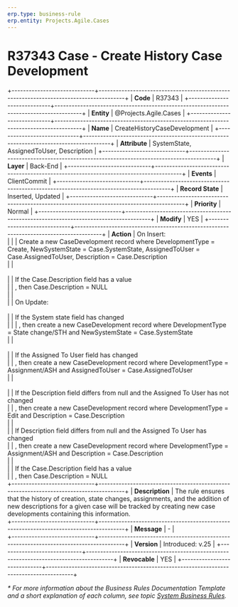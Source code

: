 ```yaml
---
erp.type: business-rule
erp.entity: Projects.Agile.Cases
---
```


# R37343 Case - Create History Case Development
+-----------------------------+---------------------------------------------------------------------------------------+
| **Code**                    | R37343                                                                                |
+-----------------------------+---------------------------------------------------------------------------------------+
| **Entity**                  | @Projects.Agile.Cases                                                                 |
+-----------------------------+---------------------------------------------------------------------------------------+
| **Name**                    | CreateHistoryCaseDevelopment                                                          |
+-----------------------------+---------------------------------------------------------------------------------------+
| **Attribute**               | SystemState, AssignedToUser, Description                                              |
+-----------------------------+---------------------------------------------------------------------------------------+
| **Layer**                   | Back-End                                                                              |
+-----------------------------+---------------------------------------------------------------------------------------+
| **Events**                  | ClientCommit                                                                          |
+-----------------------------+---------------------------------------------------------------------------------------+
| **Record State**            | Inserted, Updated                                                                     |
+-----------------------------+---------------------------------------------------------------------------------------+
| **Priority**                | Normal                                                                                |
+-----------------------------+---------------------------------------------------------------------------------------+
| **Modify**                  | YES                                                                                   |
+-----------------------------+---------------------------------------------------------------------------------------+
| **Action**                  | On Insert:<br>                                                                        |
|                             | Create a new CaseDevelopment record where DevelopmentType = Create, NewSystemState = Case.SystemState, AssignedToUser = Case.AssignedToUser, Description = Case.Description<br>
|                             | <br>                                                                                                                       
|                             | If the Case.Description field has a value<br>
|                             | , then Case.Description = NULL<br>
|                             | <br>
|                             | On Update:<br>                                                                                                                   
|                             | If the System state field has changed<br>                                               |
|                             | , then create a new CaseDevelopment record where DevelopmentType = State change/STH and NewSystemState = Case.SystemState<br>
|                             | <br>                                                                                                                       
|                             | If the Assigned To User field has changed<br>
|                             | , then create a new CaseDevelopment record where DevelopmentType = Assignment/ASH and AssignedToUser = Case.AssignedToUser<br>
|                             | <br>      
|                             | If the Description field differs from null and the Assigned To User has not changed<br>
|                             | , then create a new CaseDevelopment record where DevelopmentType = Edit and Description = Case.Description<br>
|                             | <br> 
|                             | If Description field differs from null and the Assigned To User has changed<br>
|                             | , then create a new CaseDevelopment record where DevelopmentType = Assignment/ASH and Description = Case.Description<br>
|                             | <br> 
|                             | If the Case.Description field has a value<br>
|                             | , then Case.Description = NULL<br>
+-----------------------------+---------------------------------------------------------------------------------------+
| **Description**             | The rule ensures that the history of creation, state changes, assignments, and the addition of new descriptions for a given case will be tracked by creating new case developments containing this information.                
+-----------------------------+---------------------------------------------------------------------------------------+
| **Message**                 | \-                                                                                    |                         
+-----------------------------+---------------------------------------------------------------------------------------+
| **Version**                 | Introduced: v.25                                                                      |
+-----------------------------+---------------------------------------------------------------------------------------+
| **Revocable**               | YES                                                                                   |
+-----------------------------+---------------------------------------------------------------------------------------+

*\* For more information about the Business Rules Documentation Template and a short explanation of each column, see
topic [System Business Rules](../templates/template-description-system-business-rules.md).*
